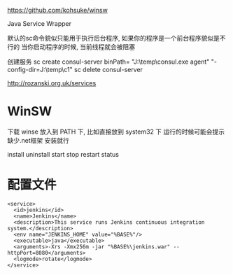 https://github.com/kohsuke/winsw

Java Service Wrapper

默认的sc命令貌似只能用于执行后台程序, 如果你的程序是一个前台程序貌似是不行的
当你启动程序的时候, 当前线程就会被阻塞

创建服务
sc create consul-server binPath= "J:\temp\consul.exe agent" "-config-dir=J:\temp\c1"
sc delete consul-server

http://rozanski.org.uk/services


# WinSW  #
下载 winse 放入到 PATH 下, 比如直接放到 system32 下
运行的时候可能会提示缺少.net框架 安装就行

install
uninstall
start
stop
restart
status

# 配置文件 #

    <service>
      <id>jenkins</id>
      <name>Jenkins</name>
      <description>This service runs Jenkins continuous integration system.</description>
      <env name="JENKINS_HOME" value="%BASE%"/>
      <executable>java</executable>
      <arguments>-Xrs -Xmx256m -jar "%BASE%\jenkins.war" --httpPort=8080</arguments>
      <logmode>rotate</logmode>
    </service>

